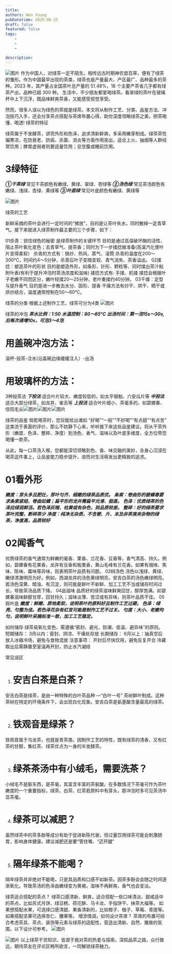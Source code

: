 ```yaml
---
title: 
authors: Wen Young
pubDatetime: 2025-06-25
draft: false
featured: false
tags: 
    - 
    - 
    - 

description: 
---
```


  
![图片](img/1.jpg)
作为中国人，对绿茶一定不陌生。相传远古时期神农尝百草，便有了绿茶的雏形。作为中国最早出现的茶类，绿茶也是产量最大、产区最广、品种最多的茶种。2023 年，其产量占全国茶叶总产量的 51.48%，18 个主要产茶省几乎都有绿茶产出，品种已超 300 种。
生活中，不少朋友都爱喝绿茶。看翠绿的茶叶在玻璃杯中上下沉浮，既品味鲜爽茶香，又能感受视觉享受。
  
然而，很多人误以为绿色的茶就是绿茶。本文将从制作工艺、分类、品鉴方法、冲泡技巧入手，还会分享茶点搭配与茶席布置心得，助你深度领略绿茶之美，把茶喝懂、喝透!
  绿茶的特征
  

绿茶属于不发酵茶，讲究外形和色泽，追求清新鲜爽，多采用嫩芽制成。绿茶茶性偏寒凉，在防衰老、防癌、杀菌、消炎等方面作用突出，适合上火、抽烟等人群经常饮用；脾胃虚弱者则要适量饮用；忌空腹或睡前饮用。
 # 3绿特征
***①干茶绿***
常见干茶颜色有嫩绿、黄绿、翠绿、苍绿等
***②汤色绿***
常见茶汤颜色有嫩绿、浅绿、杏绿、黄绿等
***③叶底绿***
常见叶底颜色有嫩绿、黄绿等
  

![图片](img/2.jpg)
  

  绿茶的工艺
  

新鲜采摘的茶叶会进行一定时间的“摊放”，目的是让茶叶失水，同时散掉一定青草气。接下来就进入绿茶制作最主要的三个步骤，如下：
  

  01杀青：锁住绿色的秘密
是绿茶制作的关键环节
目的是通过高温破坏酶的活性、阻止茶叶氧化变色；去青草气、提茶香；同时为下一步揉捻做准备(高温汽化使叶片变得柔软）
杀青的方式有：锅炒、热风、蒸气、滚筒
杀青的温度在200～300°C，时间约4～5分钟，杀青后叶子变暗变软、青气消失、茶香溢出。
  02揉捻：塑造茶叶的形状
目的是塑造外形，如条形、针形、颗粒等、同时揉出茶汁粘附叶表(有利于提升冲泡时茶汤浓度和滋味)
揉捻方式有: 手揉、机揉
揉捻会根据叶子老嫩不同而区分，嫩叶轻揉20～25分钟，老叶重揉约40分钟。
  03干燥：定型与提升香气
目的是进一步散去水分、固形、提香
干燥方法有炒干、烘干、晒干或烘炒结合，温度通常控制在50～60°C。
  

  绿茶的分类
根据上述制作工艺，绿茶可分为4类
![图片](img/3.jpg)

  

  绿茶的冲泡
***茶水比例：1:50***
***水温控制：80～85°C***
***出汤时间：第一泡15s～30s, 后每次递增10s，可泡3～4泡***
 # 用盖碗冲泡方法：
温杯-投茶-注水(沿盖碗边缘缓缓注入）-出汤
 # 用玻璃杯的方法：
  3种投茶法
  ***下投法*** 适合叶片较大、嫩度较低的，如太平猴魁、六安瓜片等
  ***中投法*** 适合大部分绿茶，如龙井、雀舌等
  ***上投法*** 适合叶片细小、茶毫多的，如碧螺春、信阳毛尖![图片](img/4.jpg)![图片](img/5.jpg)![图片](img/6.jpg)

  绿茶的品鉴
  倘若喝茶时，您仅能给出诸如 “好喝”“一般”“不好喝”“有点甜”“有点苦” 这类流于表面的评价，那么不妨静下心来，听听接下来这些品鉴建议。将从干茶外形（嫩度、色泽、整碎、净度）到汤色、香气、滋味以及叶底多维度，全方位带您喝懂一款茶。
  

从此，每一口茶汤入喉，您都能深切领略到色、香、味交融的美妙，全身心沉浸在喝茶这件事上，让品鉴能力稳步提升，进而对生活萌发出更精致的追求。
  

 # 01看外形 
 ***嫩度：芽头多且肥壮，芽叶匀齐、细嫩的绿茶品质优。***
 ***条索：卷曲形的碧螺春要求条索紧结、卷曲如螺；扁平形的龙井需扁平光滑、挺直。***
 ***色泽：优质绿茶的色泽应绿润鲜活。若色泽灰暗、枯黄或有杂色，则品质较差。***
 ***整碎：好的绿茶要求茶叶完整，断碎茶少***
 ***净度：纯净无杂质，不含梗、片、末及非茶类夹杂物的绿茶，净度高，品质较好***
 # 02闻香气
优质绿茶的香气通常为鲜嫩的毫香、栗香、兰花香、豆香等，香气清高、持久。例如，碧螺春有花果香，龙井有豆香和板栗香，黄山毛峰有兰花香。如果有烟味、焦味、陈味、霉味等异味，则表明茶叶品质有问题。
  03辩汤色
汤色以浅绿、黄绿、嫩绿清澈明亮为好。例如，西湖龙井的汤色黄绿明亮，安吉白茶的汤色嫩绿明亮。若汤色深黄、暗浊、有沉淀，则可能是鲜叶不新鲜、加工工艺不当或储存时间过长，导致茶汤品质下降。
  04品滋味
  品质好的绿茶滋味鲜爽回甘，醇厚饱满。如碧螺春滋味鲜醇甘厚，回甘持久；滋味淡薄、苦涩或有异味，则茶叶品质不佳。
  05观叶底
 ***嫩度：鲜嫩、质地柔软，说明茶叶的原料好且制作工艺过硬。***
 ***色泽：绿亮、匀整为佳。若色泽花杂有红变可能是制作工艺不过关。***
 ***匀度：大小、老嫩均匀，说明鲜叶采摘标准一致，加工工艺稳定。***
  

  

  

  

  

  如何储存
 绿茶易氧化变色，需遵循“密封、避光、防潮、低温、避异味”的原则。
 短期储存：
 3月以内：密封、阴凉、干燥处存放
 长期储存：
 6月以上：抽真空后放入冰箱冷场，避免与食物混放
 注意事项：
 开封后尽快饮用，避免反复开合
 冷藏取出后需静置至室温再开封，防止水汽凝结
  

  常见误区
  1.  # 安吉白茶是白茶？
安吉白茶是绿茶，是由一种特殊的白叶茶品种 —“白叶一号” 茶树鲜叶制成。这种茶树在特定的环境条件下，会出现白化现象。安吉白茶是氨基酸含量最高的绿茶。
  

  2.  # 铁观音是绿茶？
铁观音属于乌龙茶，也就是青茶类。因制作工艺的特性，既有绿茶的清香，又有红茶的甘醇，集红茶、绿茶优点为一身的半发酵茶。
  

  3.  # 绿茶茶汤中有小绒毛，需要洗茶？
小绒毛不是脏东西，是茶毫，其富含丰富的茶氨酸。在多数情况下茶毫可作为茶叶嫩度的一个重要指标，绿茶、白茶、红茶若原料中有芽头，那冲泡时多可见茶汤中显茶毫。
  

  4.  # 绿茶可以减肥？
虽然绿茶中的茶多酚等成分有助于促进新陈代谢，但过量饮用绿茶可能会刺激肠胃，影响身体健康。建议减肥还是要“管住嘴、“迈开腿”
  

  5.  # 隔年绿茶不能喝？
隔年绿茶并非绝对不能喝，只是其品质和口感不如新茶。因茶多酚会会随之时间逐渐氧化，导致茶汤的色泽由嫩绿变为黄褐，滋味不再鲜爽，香气也会变淡。

  绿茶适合搭配的茶点？
绿茶口感清新、鲜爽，适合搭配一些口味清淡、甜咸适中的茶点，比如苏式月饼、绿豆糕、荷花酥、马卡龙、手指饼干、抹茶大福等。
如果想搭配水果，可选择口感清甜、果香清新的，比如橙子、柚子、草莓、青提等。
如果搭配坚果可选择杏仁、腰果等。
  增添情调，如何设计茶席？
茶席的布置可综合考虑茶具、茶点、装饰等元素与绿茶的适配性，营造出清新、自然、雅致的氛围，以下设计可参考。
![图片](img/7.jpg)
  

![图片](img/8.jpg)
以上绿茶干货知识，皆源于我对茶的热爱与探索。深知品茶之路，众行致远，期待茶友在评论区畅所欲言，一同解锁绿茶魅力。
  



